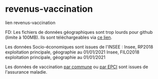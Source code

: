 # revenus-vaccination
lien revenus-vaccination

FD: Les fichiers de données géographiques sont trop lourds pour github (limite à 100MB). Ils sont téléchargeables via [ce lien](https://filesender.renater.fr/?s=download&token=2fa684ba-80d5-4f64-bdb8-8b3dc555e0a1). 


Les données Socio-économiques sont issues de l'INSEE :
Insee, RP2018 exploitation principale, géographie au 01/01/2021
Insee, FILO2018 exploitation principale, géographie au 01/01/2021

Les données de vaccination [par commune](https://datavaccin-covid.ameli.fr/explore/dataset/donnees-de-vaccination-par-commune) ou [par EPCI](https://datavaccin-covid.ameli.fr/explore/dataset/donnees-de-vaccination-par-epci) sont issues de l'assurance maladie.
